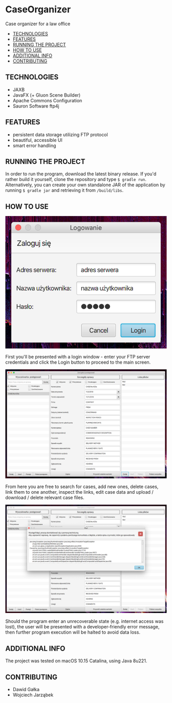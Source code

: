 # CaseOrganizer
Case organizer for a law office

- [TECHNOLOGIES](#technologies)
- [FEATURES](#features)
- [RUNNING THE PROJECT](#running-the-project)
- [HOW TO USE](#how-to-use)
- [ADDITIONAL INFO](#additional-info)
- [CONTRIBUTING](#contributing)

## TECHNOLOGIES
- JAXB
- JavaFX (+ Gluon Scene Builder)
- Apache Commons Configuration
- Sauron Software ftp4j

## FEATURES
- persistent data storage utilizing FTP protocol
- beautiful, accessible UI
- smart error handling

## RUNNING THE PROJECT
In order to run the program, download the latest binary release. If you'd rather build it yourself, clone the repository and type `$ gradle run`. Alternatively, you can create your own standalone JAR of the application by running `$ gradle jar` and retrieving it from `/build/libs`.

## HOW TO USE
![Login](./screenshots/login.png)

First you'll be presented with a login window - enter your FTP server credentials and click the Login button to proceed to the main screen.

![Example](./screenshots/example.png)

From here you are free to search for cases, add new ones, delete cases, link them to one another, inspect the links, edit case data and upload / download / delete relevant case files.

![Error](./screenshots/error.png)

Should the program enter an unrecoverable state (e.g. internet access was lost), the user will be presented with a developer-friendly error message, then further program execution will be halted to avoid data loss.

## ADDITIONAL INFO
The project was tested on macOS 10.15 Catalina, using Java 8u221.

## CONTRIBUTING
- Dawid Gałka
- Wojciech Jarząbek
